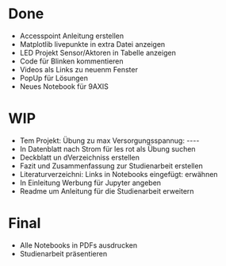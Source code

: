 # Done
- Accesspoint Anleitung erstellen
- Matplotlib livepunkte in extra Datei anzeigen
- LED Projekt Sensor/Aktoren in Tabelle anzeigen
- Code für Blinken kommentieren
- Videos als Links zu neuenm Fenster
- PopUp für Lösungen
- Neues Notebook für 9AXIS

# WIP
- Tem Projekt: Übung zu max Versorgungsspannug: 		----
- In Datenblatt nach Strom für les rot als Übung suchen
- Deckblatt  un dVerzeichniss erstellen
- Fazit und Zusammenfassung zur Studienarbeit erstellen
- Literaturverzeichni: Links in Notebooks eingefügt: erwähnen
- In Einleitung Werbung für Jupyter angeben
- Readme um Anleitung für die Studienarbeit erweitern

# Final
- Alle Notebooks in PDFs ausdrucken
- Studienarbeit präsentieren



